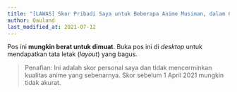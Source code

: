 ```yaml
---
title: "[LAWAS] Skor Pribadi Saya untuk Beberapa Anime Musiman, dalam Chart.js"
author: Qauland
last_modified_at: 2021-07-12
---
```


Pos ini **mungkin berat untuk dimuat**. Buka pos ini di *desktop* untuk mendapatkan tata letak (*layout*) yang bagus.

> Penafian: Ini adalah skor personal saya dan tidak mencerminkan kualitas anime yang sebenarnya. Skor sebelum 1 April 2021 mungkin tidak akurat.

<script src="https://cdnjs.cloudflare.com/ajax/libs/Chart.js/2.8.0/Chart.bundle.js"></script>

<div class="chart-container" style="position: relative; margin: auto; height: 90vh; width: 60vw;">
	<canvas id="canvas"></canvas>
</div>
<script> //Code adapted from https://embed.plnkr.co/JOI1fpgWIS0lvTeLUxUp/
	
    var timeFormat = 'YYMMDD HHmm';
    
	Chart.defaults.global.defaultFontFamily = 'Inter';
	
	function divideVotes(vote) {
		var dvote = vote;
		return dvote.toLocaleString("id-ID");
	}
	
    var config = {
        type:    'line',
        data:    {
            datasets: [
                {
                    label: "Bokutachi no Remake (Remake Our Life!)",
                    data: [
                    { x: "210702 2030", y: NaN },
                    { x: "210703 2030", y: 7.8 }, //1
                    { x: "210704 2030", y: NaN }
                    ],
                    fill: false,
                    backgroundColor: 'rgba(0,0,175,0.5)',
                    borderColor: 'rgb(0,0,175)',
                    pointBackgroundColor: 'rgb(0,0,175)',
                    pointRadius: 3
                },
                {
                    label: "Cheat Kusushi no Slow Life: Isekai ni Tsukurou Drugstore",
                    data: [
                    { x: "210706 2100", y: NaN },
                    { x: "210707 2100", y: 6.8 }, //1
                    { x: "210708 2100", y: NaN }
                    ],
                    fill: false,
                    backgroundColor: 'rgba(255,255,255,0.5)',
                    borderColor: 'yellow',
                    pointBackgroundColor: 'white',
                    pointRadius: 3
                },
                {
                    label: "Kumo desu ga, Nani ka?",
                    data: [
                    { x: "210107 2030", y: NaN },
                    { x: "210108 2030", y: 7.8 }, //1
                    { x: "210115 2030", y: 7.8 },
                    { x: "210122 2030", y: 7.6 }, //3
                    { x: "210129 2030", y: 7.6 },
                    { x: "210205 2030", y: 7.5 }, //5
                    { x: "210212 2030", y: 7.6 },
                    { x: "210219 2030", y: 7.5 }, //7
                    { x: "210226 2030", y: 7.4 },
                    { x: "210305 2030", y: 7.5 }, //9
                    { x: "210312 2030", y: 7.4 },
                    { x: "210319 2030", y: 7.4 }, //11
                    { x: "210326 2030", y: 7.3 },
                    { x: "210409 2030", y: 7.3 }, //13 - skipped 1 week
                    { x: "210416 2030", y: 7.4 },
                    { x: "210423 2030", y: 7.4 }, //15
                    { x: "210430 2030", y: 7.4 },
                    { x: "210507 2030", y: 7.3 }, //17
                    { x: "210514 2030", y: 7.4 },
                    { x: "210521 2030", y: 7.6 }, //19
                    { x: "210528 2030", y: 7.6 },
                    { x: "210604 2030", y: 7.3 }, //21
                    { x: "210611 2030", y: 7.3 },
                    { x: "210618 2030", y: 7.0 }, //23
                    { x: "210625 2030", y: 7.1 },
                    { x: "210626 2030", y: NaN }
                    ],
                    fill: false,
                    backgroundColor: 'rgba(245,245,245,0.5)',
                    borderColor: 'mediumvioletred',
                    pointBackgroundColor: 'whitesmoke',
                    pointRadius: 3
                },
                {
                    label: "Love Live! Nijigasaki Gakuen School Idol Doukoukai",
                    data: [
                    { x: "201002 2130", y: NaN },
                    { x: "201003 2130", y: 8.5 }, //1
                    { x: "201010 2130", y: 8.6 },
                    { x: "201017 2130", y: 8.6 }, //3
                    { x: "201024 2130", y: 8.5 },
                    { x: "201031 2130", y: 8.4 }, //5
                    { x: "201107 2130", y: 8.5 },
                    { x: "201114 2130", y: 8.5 }, //7
                    { x: "201121 2130", y: 8.4 },
                    { x: "201128 2130", y: 8.3 }, //9
                    { x: "201205 2130", y: 8.1 },
                    { x: "201212 2130", y: 7.9 }, //11
                    { x: "201219 2130", y: 8.0 },
                    { x: "201226 2130", y: 8.1 }, //13
                    { x: "201227 2130", y: NaN }
                    ],
                    fill:  false,
                    backgroundColor: 'rgba(0,100,0,0.5)',
                    borderColor: 'darkgreen',
                    pointBackgroundColor: 'darkgreen',
                    pointRadius: 3
                },
                {
                    label: "Majo no Tabitabi",
                    data: [
                    { x: "201001 2000", y: NaN },
                    { x: "201002 2000", y: 8.3 }, //1
                    { x: "201009 2000", y: 8.3 },
                    { x: "201016 2000", y: 8.5 }, //3
                    { x: "201023 2000", y: 8.6 },
                    { x: "201030 2000", y: 8.5 }, //5
                    { x: "201106 2000", y: 8.6 },
                    { x: "201113 2000", y: 8.5 }, //7
                    { x: "201120 2000", y: 8.8 },
                    { x: "201127 2000", y: 8.8 }, //9
                    { x: "201204 2000", y: 8.7 },
                    { x: "201211 2000", y: 8.9 }, //11
                    { x: "201218 2000", y: 9.1 },
                    { x: "201219 2000", y: NaN }
                    ],
                    fill:  false,
                    backgroundColor: 'rgba(245,245,245,0.5)',
                    borderColor: 'darkgrey',
                    pointBackgroundColor: 'whitesmoke',
                    pointRadius: 3
                },
                {
                    label: "Maou-jou de Oyasumi",
                    data: [
                    { x: "201005 0100", y: NaN },
                    { x: "201006 0100", y: 8.9 }, //1
                    { x: "201013 0100", y: 9.0 },
                    { x: "201020 0100", y: 9.0 }, //3
                    { x: "201027 0100", y: 8.9 },
                    { x: "201103 0100", y: 8.9 }, //5
                    { x: "201110 0100", y: 9.0 },
                    { x: "201117 0100", y: 9.0 }, //7
                    { x: "201124 0100", y: 9.0 },
                    { x: "201201 0100", y: 9.1 }, //9
                    { x: "201208 0100", y: 9.1 },
                    { x: "201215 0100", y: 9.0 }, //11
                    { x: "201222 0100", y: 9.1 },
                    { x: "201223 0100", y: NaN }
                    ],
                    fill:  false,
                    backgroundColor: 'rgba(221,160,221,0.5)',
                    borderColor: 'plum',
                    pointBackgroundColor: 'plum',
                    pointRadius: 3
                },
                {
                    label: "Non Non Biyori Nonstop",
                    data: [
                    { x: "210110 0035", y: NaN },
                    { x: "210111 0050", y: 9.3 }, //1
                    { x: "210118 0035", y: 9.2 },
                    { x: "210125 0035", y: 9.3 }, //3
                    { x: "210201 0035", y: 9.3 },
                    { x: "210208 0035", y: 9.3 }, //5
                    { x: "210215 0035", y: 9.3 },
                    { x: "210222 0035", y: 9.3 }, //7
                    { x: "210301 0035", y: 9.3 },
                    { x: "210308 0035", y: 9.2 }, //9
                    { x: "210315 0035", y: 9.3 },
                    { x: "210322 0035", y: 9.3 }, //11
                    { x: "210329 0035", y: 9.4 },
                    { x: "210330 0035", y: NaN }
                    ],
                    fill:  false,
                    backgroundColor: 'rgba(147,112,219,0.5)',
                    borderColor: 'mediumpurple',
                    pointBackgroundColor: 'mediumpurple',
                    pointRadius: 3
                },
                {
                    label: "PUI PUI MOLCAR",
                    data: [
                    { x: "210104 0630", y: NaN },
                    { x: "210105 0630", y: 8.2 }, //1
                    { x: "210112 0630", y: 8.2 },
                    { x: "210119 0630", y: 8.1 }, //3
                    { x: "210126 0630", y: 8.2 },
                    { x: "210202 0630", y: 8.2 }, //5
                    { x: "210209 0630", y: 8.3 },
                    { x: "210216 0630", y: 8.4 }, //7
                    { x: "210223 0630", y: 8.4 },
                    { x: "210303 0630", y: 8.3 }, //9
                    { x: "210310 0630", y: 8.4 },
                    { x: "210317 0630", y: 8.5 }, //11
                    { x: "210324 0630", y: 8.5 },
                    { x: "210323 0630", y: NaN }
                    ],
                    fill:  false,
                    backgroundColor: 'rgba(210,180,140,0.5)',
                    borderColor: 'tan',
                    pointBackgroundColor: 'tan',
                    pointRadius: 3
                },
                {
                    label: "Seijo no Maryoku wa Bannou desu",
                    data: [
                    { x: "210405 2230", y: NaN },
                    { x: "210406 2230", y: 8.4 }, //1
                    { x: "210413 2230", y: 8.5 },
                    { x: "210420 2230", y: 8.4 }, //3
                    { x: "210427 2230", y: 8.3 },
                    { x: "210504 2230", y: 8.4 }, //5
                    { x: "210511 2230", y: 8.4 },
                    { x: "210518 2230", y: 8.5 }, //7
                    { x: "210525 2230", y: 8.7 },
                    { x: "210601 2230", y: 8.7 }, //9
                    { x: "210608 2230", y: 8.9 },
                    { x: "210615 2230", y: 8.8 }, //11
                    { x: "210622 2230", y: 8.9 },
                    { x: "210623 2230", y: NaN }
                    ],
                    fill:  false,
                    backgroundColor: 'rgba(160,82,45,0.5)',
                    borderColor: 'sienna',
                    pointBackgroundColor: 'sienna',
                    pointRadius: 3
                },
                {
                    label: "Slime Taoshite 300-nen, Shiranai Uchi ni Level Max ni Nattemashita",
                    data: [
                    { x: "210409 2000", y: NaN },
                    { x: "210410 2000", y: 8.5 }, //1
                    { x: "210417 2000", y: 8.5 },
                    { x: "210424 2000", y: 7.7 }, //3
                    { x: "210501 2000", y: 7.5 },
                    { x: "210508 2000", y: 7.6 }, //5
                    { x: "210515 2000", y: 7.3 },
                    { x: "210522 2000", y: 6.8 }, //7
                    { x: "210529 2000", y: 6.3 },
                    { x: "210605 2000", y: 6.3 }, //9
                    { x: "210612 2000", y: 6.3 },
                    { x: "210619 2000", y: 6.3 }, //11
                    { x: "210626 2000", y: 6.4 },
                    { x: "210427 2000", y: NaN }
                    ],
                    fill:  false,
                    backgroundColor: 'rgba(125,251,152,0.5)',
                    borderColor: 'skyblue',
                    pointBackgroundColor: 'palegreen',
                    pointRadius: 3
                },
                {
                    label: "Super Cub",
                    data: [
                    { x: "210406 2200", y: NaN },
                    { x: "210407 2200", y: 8.6 }, //1
                    { x: "210414 2200", y: 8.6 },
                    { x: "210421 2200", y: 8.5 }, //3
                    { x: "210428 2200", y: 8.6 },
                    { x: "210505 2200", y: 8.6 }, //5
                    { x: "210512 2200", y: 8.7 },
                    { x: "210519 2200", y: 8.7 }, //7
                    { x: "210526 2200", y: 8.8 },
                    { x: "210602 2200", y: 8.9 }, //9
                    { x: "210609 2200", y: 9.0 },
                    { x: "210616 2200", y: 9.0 }, //11
                    { x: "210624 2200", y: NaN }
                    ],
                    fill:  false,
                    backgroundColor: 'rgba(0,0,0,0.5)',
                    borderColor: 'black',
                    pointBackgroundColor: 'black',
                    pointRadius: 3
                },
                {
                    label: "Tantei wa Mou, Shindeiru.",
                    data: [
                    { x: "210703 2030", y: NaN },
                    { x: "210704 2030", y: 7.2 }, //1
                    { x: "210705 2030", y: NaN }
                    ],
                    fill: false,
                    backgroundColor: 'rgba(255,255,255,0.5)',
                    borderColor: 'black',
                    pointBackgroundColor: 'white',
                    pointRadius: 3
                },
                {
                    label: "Yuru Camp△ Season 2",
                    data: [
                    { x: "210106 2200", y: NaN },
                    { x: "210107 2200", y: 8.7 }, //1
                    { x: "210114 2200", y: 8.8 },
                    { x: "210121 2200", y: 8.6 }, //3
                    { x: "210128 2200", y: 8.7 },
                    { x: "210204 2200", y: 8.7 }, //5
                    { x: "210211 2200", y: 8.7 },
                    { x: "210218 2200", y: 8.9 }, //7
                    { x: "210225 2200", y: 9.0 },
                    { x: "210304 2200", y: 9.1 }, //9
                    { x: "210311 2200", y: 9.2 },
                    { x: "210318 2200", y: 9.1 }, //11
                    { x: "210325 2200", y: 9.2 },
                    { x: "210401 2200", y: 9.1 }, //13
                    { x: "210402 2200", y: NaN }
                    ],
                    fill:  false,
                    backgroundColor: 'rgba(255,110,147,0.5)',
                    borderColor: 'rgb(255,110,147)',
                    pointBackgroundColor: 'rgb(255,110,147)',
                    pointRadius: 3
                }
            ]
        },
        options: {
            maintainAspectRatio: false,
            responsive: true,
            title:      {
                display: true,
                text:    ['Personal Score Progression for Some Seasonal Anime', '(starting from Autumn 2020)'],
                fontSize: 18
            },
            scales:     {
                xAxes: [{
                    type:       "time",
                    time:       {
                        unit: 'month',
                        displayFormats: {
                        	hour: 'DD MMM HH:mm',
                        	day: 'DD MMM YYYY'
                        },
                        unitStepSize: 3,
                        parser: timeFormat,
                        tooltipFormat: 'DD MMM YYYY HH:mm'
                    },
                    scaleLabel: {
                        display:     true,
                        labelString: 'Date aired (in WITA)'
                    }
                }],
                yAxes: [{
                    scaleLabel: {
                        display:     true,
                        labelString: 'Score'
                    },
                    ticks: {
                    	userCallback: function(value) {
                    				return divideVotes(value);
                    	},
                    	min: 6,
                    	max: 10
                    }
                }]
            },
           tooltips: {  //Code taken from https://github.com/chartjs/Chart.js/issues/411#issuecomment-289196968
                enabled: true,

                callbacks: {
                        label: function (tooltipItems, data) {
                        return '"' + data.datasets[tooltipItems.datasetIndex].label + '": ' + tooltipItems.yLabel.toLocaleString("id-ID");
                    }
                }
            },
            elements: {
            	line: {
                	tension: 0 // disables bezier curves
                	
            	}
        	}/*,
        	legend: {
        		labels: {
        			fontSize: 14
        		}
        	}*/
        }
    };

    window.onload = function () {
        var ctx       = document.getElementById("canvas").getContext("2d");
        window.myLine = new Chart(ctx, config);
    }
</script>

<!-- for individual

<div class="chart-container" style="position: relative; margin: auto; height: 400px; width: 550px;">
	<canvas id="canvas"></canvas>
</div>
<script> //Code adapted from https://embed.plnkr.co/JOI1fpgWIS0lvTeLUxUp/
	
    var timeFormat = 'YYMMDD HHmm';
    
	Chart.defaults.global.defaultFontFamily = 'Inter';
	
	function divideVotes(vote) {
		var dvote = vote;
		return dvote.toLocaleString("id-ID");
	}
	
    var config = {
        type:    'line',
        data:    {
            datasets: [
                {
                    label: "Slime Taoshite 300-nen, Shiranai Uchi ni Level Max ni Nattemashita",
                    data: [
                    { x: "210409 2000", y: NaN },
                    { x: "210410 2000", y: 8.5 }, //1
                    { x: "210417 2000", y: 8.5 },
                    { x: "210424 2000", y: 7.7 }, //3
                    { x: "210501 2000", y: 7.5 },
                    { x: "210508 2000", y: 7.6 }, //5
                    { x: "210515 2000", y: 7.3 },
                    { x: "210522 2000", y: 6.8 }, //7
                    { x: "210529 2000", y: 6.3 },
                    { x: "210605 2000", y: 6.3 }, //9
                    { x: "210612 2000", y: 6.3 },
                    { x: "210619 2000", y: 6.3 }, //11
                    { x: "210626 2000", y: 6.4 },
                    { x: "210427 2000", y: NaN }
                    ],
                    fill:  false,
                    backgroundColor: 'rgba(125,251,152,0.5)',
                    borderColor: 'skyblue',
                    pointBackgroundColor: 'palegreen',
                    pointRadius: 3
                }
            ]
        },
        options: {
            maintainAspectRatio: false,
            responsive: true,
            title:      {
                display: true,
                text:    ['Personal Score Progression (Spring 2021)'],
                fontSize: 18
            },
            scales:     {
                xAxes: [{
                    type:       "time",
                    time:       {
                        unit: 'month',
                        displayFormats: {
                        	hour: 'DD MMM HH:mm',
                        	day: 'DD MMM YYYY'
                        },
                        unitStepSize: 1,
                        parser: timeFormat,
                        tooltipFormat: 'DD MMM YYYY HH:mm'
                    },
                    scaleLabel: {
                        display:     true,
                        labelString: 'Date aired (in WITA)'
                    }
                }],
                yAxes: [{
                    scaleLabel: {
                        display:     true,
                        labelString: 'Score'
                    },
                    ticks: {
                    	userCallback: function(value) {
                    				return divideVotes(value);
                    	},
                    	min: 6.0,
                    	max: 10.0
                    }
                }]
            },
           tooltips: {  //Code taken from https://github.com/chartjs/Chart.js/issues/411#issuecomment-289196968
                enabled: true,

                callbacks: {
                        label: function (tooltipItems, data) {
                        return data.datasets[tooltipItems.datasetIndex].label + ': ' + tooltipItems.yLabel.toLocaleString("id-ID");
                    }
                }
            },
            elements: {
            	line: {
                	tension: 0 // disables bezier curves
                	
            	}
        	}/*,
        	legend: {
        		labels: {
        			fontSize: 14
        		}
        	}*/
        }
    };

    window.onload = function () {
        var ctx       = document.getElementById("canvas").getContext("2d");
        window.myLine = new Chart(ctx, config);
    }
</script>
-->
